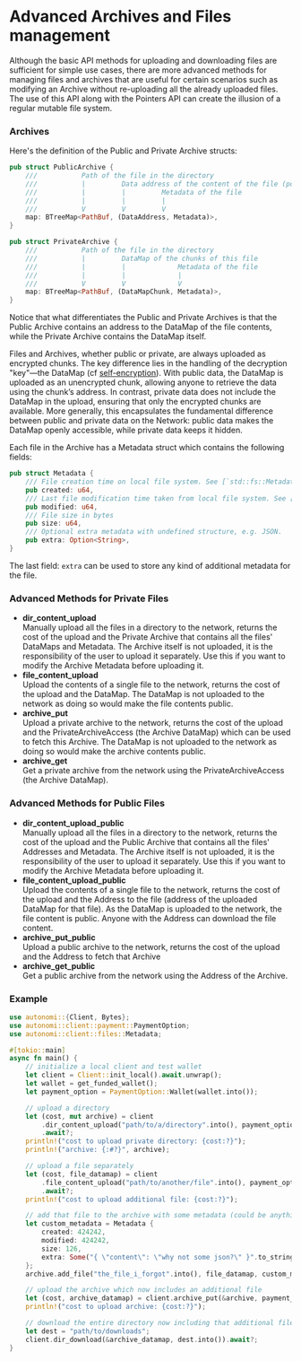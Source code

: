 # Advanced Archives and Files management

Although the basic API methods for uploading and downloading files are sufficient for simple use cases, there are more advanced methods for managing files and archives that are useful for certain scenarios such as modifying an Archive without re-uploading all the already uploaded files. The use of this API along with the Pointers API can create the illusion of a regular mutable file system. 

### Archives

Here's the definition of the Public and Private Archive structs:

```rust
pub struct PublicArchive {
    ///           Path of the file in the directory
    ///           |         Data address of the content of the file (points to a DataMap)
    ///           |         |         Metadata of the file
    ///           |         |         |
    ///           V         V         V
    map: BTreeMap<PathBuf, (DataAddress, Metadata)>,
}

pub struct PrivateArchive {
    ///           Path of the file in the directory
    ///           |         DataMap of the chunks of this file
    ///           |         |             Metadata of the file
    ///           |         |             |
    ///           V         V             V
    map: BTreeMap<PathBuf, (DataMapChunk, Metadata)>,
}
```

Notice that what differentiates the Public and Private Archives is that the Public Archive contains an address to the DataMap of the file contents, while the Private Archive contains the DataMap itself. 

Files and Archives, whether public or private, are always uploaded as encrypted chunks. The key difference lies in the handling of the decryption "key"—the DataMap (cf [self-encryption](../self-encryption.md)). With public data, the DataMap is uploaded as an unencrypted chunk, allowing anyone to retrieve the data using the chunk’s address. In contrast, private data does not include the DataMap in the upload, ensuring that only the encrypted chunks are available. More generally, this encapsulates the fundamental difference between public and private data on the Network: public data makes the DataMap openly accessible, while private data keeps it hidden.

Each file in the Archive has a Metadata struct which contains the following fields:

```rust
pub struct Metadata {
    /// File creation time on local file system. See [`std::fs::Metadata::created`] for details per OS.
    pub created: u64,
    /// Last file modification time taken from local file system. See [`std::fs::Metadata::modified`] for details per OS.
    pub modified: u64,
    /// File size in bytes
    pub size: u64,
    /// Optional extra metadata with undefined structure, e.g. JSON.
    pub extra: Option<String>,
}
```

The last field: `extra` can be used to store any kind of additional metadata for the file. 

### Advanced Methods for Private Files

* **dir\_content\_upload**\
  Manually upload all the files in a directory to the network, returns the cost of the upload and the Private Archive that contains all the files' DataMaps and Metadata. The Archive itself is not uploaded, it is the responsibility of the user to upload it separately. Use this if you want to modify the Archive Metadata before uploading it.
* **file\_content\_upload**\
  Upload the contents of a single file to the network, returns the cost of the upload and the DataMap. The DataMap is not uploaded to the network as doing so would make the file contents public.
* **archive\_put**\
  Upload a private archive to the network, returns the cost of the upload and the PrivateArchiveAccess (the Archive DataMap) which can be used to fetch this Archive. The DataMap is not uploaded to the network as doing so would make the archive contents public.
* **archive\_get**\
  Get a private archive from the network using the PrivateArchiveAccess (the Archive DataMap). 

### Advanced Methods for Public Files

* **dir\_content\_upload\_public**\
  Manually upload all the files in a directory to the network, returns the cost of the upload and the Public Archive that contains all the files' Addresses and Metadata. The Archive itself is not uploaded, it is the responsibility of the user to upload it separately. Use this if you want to modify the Archive Metadata before uploading it.
* **file\_content\_upload\_public**\
  Upload the contents of a single file to the network, returns the cost of the upload and the Address to the file (address of the uploaded DataMap for that file). As the DataMap is uploaded to the network, the file content is public. Anyone with the Address can download the file content.
* **archive\_put\_public**\
  Upload a public archive to the network, returns the cost of the upload and the Address to fetch that Archive
* **archive\_get\_public**\
  Get a public archive from the network using the Address of the Archive.

### Example

```rust
use autonomi::{Client, Bytes};
use autonomi::client::payment::PaymentOption;
use autonomi::client::files::Metadata;

#[tokio::main]
async fn main() {
    // initialize a local client and test wallet
    let client = Client::init_local().await.unwrap();
    let wallet = get_funded_wallet();
    let payment_option = PaymentOption::Wallet(wallet.into());

    // upload a directory
    let (cost, mut archive) = client
        .dir_content_upload("path/to/a/directory".into(), payment_option.clone())
        .await?;
    println!("cost to upload private directory: {cost:?}");
    println!("archive: {:#?}", archive);

    // upload a file separately
    let (cost, file_datamap) = client
        .file_content_upload("path/to/another/file".into(), payment_option.clone())
        .await?;
    println!("cost to upload additional file: {cost:?}");

    // add that file to the archive with some metadata (could be anything you like)
    let custom_metadata = Metadata {
        created: 424242,
        modified: 424242,
        size: 126,
        extra: Some("{ \"content\": \"why not some json?\" }".to_string()),
    };
    archive.add_file("the_file_i_forgot".into(), file_datamap, custom_metadata);

    // upload the archive which now includes an additional file
    let (cost, archive_datamap) = client.archive_put(&archive, payment_option.clone()).await?;
    println!("cost to upload archive: {cost:?}");

    // download the entire directory now including that additional file
    let dest = "path/to/downloads";
    client.dir_download(&archive_datamap, dest.into()).await?;
}
```